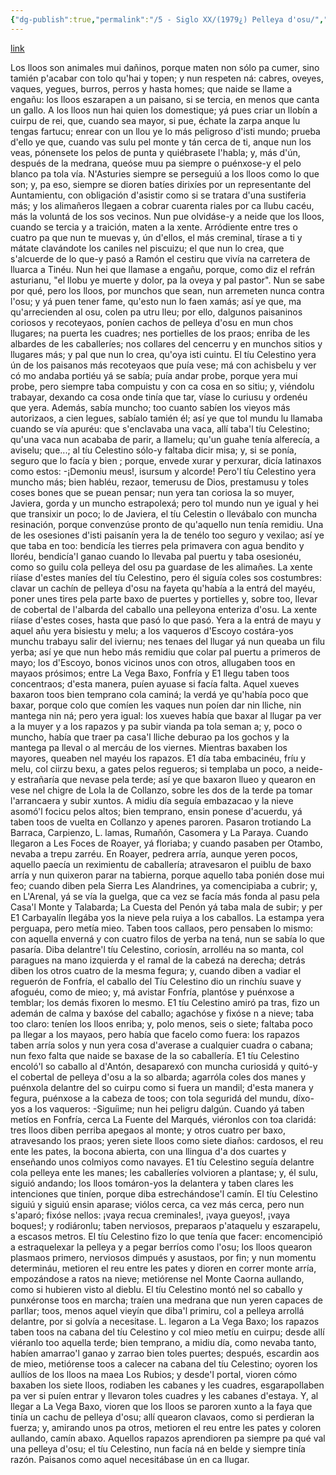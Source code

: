 ```yaml
---
{"dg-publish":true,"permalink":"/5 - Siglo XX/(1979¿) Pelleya d'osu/","tags":["#Siglo_20","a1979","meridional","central","Joaquín_Fernández_García","escrito","Aller","cuento"]}
---
```


[link](https://asturies.com/sites/default/files/escritores/peyeya.txt)

Los lloos son animales mui dañinos, porque maten non sólo pa cumer, sino tamién p'acabar con tolo qu'hai y topen; y nun respeten ná: cabres, oveyes, vaques, yegues, burros, perros y hasta homes; que naide se llame a engañu: los lloos eszarapen a un paisano, si se tercia, en menos que canta un gallo.
A los lloos nun hai quien los domestique; yá pues criar un llobín a cuirpu de rei, que, cuando sea mayor, si pue, échate la zarpa anque lu tengas fartucu; enrear con un llou ye lo más peligroso d'isti mundo; prueba d'ello ye que, cuando vas sulu pel monte y tán cerca de ti, anque nun los veas, pónensete los pelos de punta y quiébrasete l'habla; y, más d'ún, después de la medrana, queóse muu pa siempre o puénxose-y el pelo blanco pa tola vía.
N'Asturies siempre se perseguiú a los lloos como lo que son; y, pa eso, siempre se dioren batíes dirixíes por un representante del Auntamientu, con obligación d'asistir como si se tratara d'una sustiferia más; y los alimañeros llegaen a cobrar cuarenta riales por ca llubu cacéu, más la voluntá de los sos vecinos.
Nun pue olvidáse-y a neide que los lloos, cuando se tercia y a traición, maten a la xente. Arródiente entre tres o cuatro pa que nun te muevas y, ún d'ellos, el más creminal, tírase a ti y mátate clavándote los caniles nel piscuizu; el que nun lo crea, que s'alcuerde de lo que-y pasó a Ramón el cestiru que vivía na carretera de lluarca a Tinéu. Nun hei que llamase a engañu, porque, como diz el refrán asturianu, "el llobu ye muerte y dolor, pa la oveya y pal pastor".
Nun se sabe por qué, pero los lloos, por munchos que sean, nun arremeten nunca contra l'osu; y yá puen tener fame, qu'esto nun lo faen xamás; así ye que, ma qu'arrecienden al osu, colen pa utru lleu; por ello, dalgunos paisaninos coriosos y recoteyaos, poníen cachos de pelleya d'osu en mun chos llugares; na puerta les cuadres; nes portielles de los praos; enriba de les albardes de les caballeríes; nos collares del cencerru y en munchos sitios y llugares más; y pal que nun lo crea, qu'oya isti cuintu.
El tíu Celestino yera ún de los paisanos más recoteyaos que puía vese; má con achisbelu y ver có mo andaba portiéu yá se sabía; puía andar probe, porque yera mui probe, pero siempre taba compuistu y con ca cosa en so sitiu; y, viéndolu trabayar, dexando ca cosa onde tinía que tar, víase lo curiusu y ordenéu que yera.
Además, sabía muncho; too cuanto sabíen los vieyos más autorizaos, a cien legues, sabíalo tamién él; así ye que tol mundu lu llamaba cuando se vía apuréu: que s'enclavaba una vaca, allí taba'l tíu Celestino; qu'una vaca nun acababa de parir, a llamelu; qu'un guahe tenía alferecía, a aviselu; que...; al tíu Celestino sólo-y faltaba dicir misa; y, si se ponía, seguro que lo facía y bien ; porque, envede xurar y perxurar, dicía latinaxos como estos:
-¡Demoniu meus!, isursum y alcorde!
Pero'l tíu Celestino yera muncho más; bien habléu, rezaor, temerusu de Dios, prestamusu y toles coses bones que se puean pensar; nun yera tan coriosa la so muyer, Javiera, gorda y un muncho estrapolexá; pero tol mundo nun ye igual y hei que transixir un poco; lo de Javiera, el tíu Celestin o llevábalo con muncha resinación, porque convenzúse pronto de qu'aquello nun tenía remidiu.
Una de les osesiones d'isti paisanín yera la de tenélo too seguro y vexilao; así ye que taba en too: bendicía les tierres pela primavera con agua bendito y lloréu, bendicía'l ganao cuando lo llevaba pal puertu y taba osesionéu, como so guilu cola pelleya del osu pa guardase de les alimañes. La xente riíase d'estes maníes del tíu Celestino, pero él siguía coles sos costumbres: clavar un cachín de pelleya d'osu na fayeta qu'había a la entrá del mayéu, poner unes tires pela parte baxo de puertes y portielles y, sobre too, llevar de cobertal de l'albarda del caballo una pelleyona enteriza d'osu. La xente riíase d'estes coses, hasta que pasó lo que pasó.
Yera a la entrá de mayu y aquel añu yera bisiestu y melu; a los vaqueros d'Escoyo costára-yos munchu trabayu salir del iviernu; nes tenaes del llugar yá nun queaba un filu yerba; así ye que nun hebo más remidiu que colar pal puertu a primeros de mayo; los d'Escoyo, bonos vicinos unos con otros, allugaben toos en mayaos prósimos; entre La Vega Baxo, Fonfría y E1 llegu taben toos concentraos; d'esta manera, puíen ayuase si facía falta.
Aquel xueves baxaron toos bien temprano cola caminá; la verdá ye qu'había poco que baxar, porque colo que comíen les vaques nun poíen dar nin lliche, nin mantega nin ná; pero yera igual: los xueves había que baxar al llugar pa ver a la muyer y a los rapazos y pa subir vianda pa tola seman a; y, poco o muncho, había que traer pa casa'l lliche deburao pa los gochos y la mantega pa lleval o al mercáu de los viernes. Mientras baxaben los mayores, queaben nel mayéu los rapazos.
E1 día taba embacinéu, fríu y melu, col ciirzu bexu, a gates pelos regueros; si templaba un poco, a neide-y estrañaría que nevase pela terde; así ye que baxaron llueo y quearon en vese nel chigre de Lola la de Collanzo, sobre les dos de la terde pa tomar l'arrancaera y subir xuntos. A midiu día seguía embazacao y la nieve asomó'l focicu pelos altos; bien temprano, ensin ponese d'acuerdu, yá taben toos de vuelta en Collanzo y apenes paroren.
Pasaron trotiando La Barraca, Carpienzo, L. lamas, Rumañón, Casomera y La Paraya. Cuando llegaron a Les Foces de Roayer, yá floriaba; y cuando pasaben per Otambo, nevaba a trepu zarréu.
En Roayer, pedrera arría, aunque yeren pocos, aquello paecía un reximientu de caballería; atravesaron el puiblu de baxo arría y nun quixeron parar na tabierna, porque aquello taba ponién dose mui feo; cuando diben pela Sierra Les Alandrines, ya comencipiaba a cubrir; y, en L'Arenal, yá se vía la guelga, que ca vez se facía más fonda al pasu pela Casa'l Monte y Talabarda; La Cuesta del Penón yá taba mala de subir; y per E1 Carbayalín llegába yos la nieve pela ruiya a los caballos.
La estampa yera perguapa, pero metía mieo. Taben toos callaos, pero pensaben lo mismo: con aquella
enverná y con cuatro filos de yerba na tená, nun se sabía lo que pasaría.
Diba delantre'l tíu Celestino, coriosín, arrolléu na so manta, col paragues na mano izquierda y el ramal de la cabezá na derecha; detrás diben los otros cuatro de la mesma fegura; y, cuando diben a vadiar el reguerón de Fonfría, el caballo del Tíu Celestino dio un rinchíu suave y afoguéu, como de mieo; y, má avistar Fonfría, plantóse y puénxose a temblar; los demás fixoren lo mesmo.
E1 tíu Celestino amiró pa tras, fizo un ademán de calma y baxóse del caballo; agachóse y fixóse n a nieve; taba too claro: teníen los lloos enriba; y, polo menos, seis o siete; faltaba poco pa llegar a los mayaos, pero había que facelo como fuera: los rapazos taben arría solos y nun yera cosa d'averase a cualquier cuadra o cabana; nun fexo falta que naide se baxase de la so caballería.
E1 tíu Celestino encoló'l so caballo al d'Antón, desaparexó con muncha curiosidá y quitó-y el cobertal de pelleya d'osu a la so albarda; agarróla coles dos manes y puénxola delantre del so cuirpu como si fuera un mandil; d'esta manera y fegura, puénxose a la cabeza de toos; con tola seguridá del mundu, díxo-yos a los vaqueros:
-Siguíime; nun hei peligru dalgún.
Cuando yá taben metíos en Fonfría, cerca La Fuente del Marqués, viéronlos con toa claridá: tres lloos diben perriba apegaos al monte; y otros cuatro per baxo, atravesando los praos; yeren siete lloos como siete diaños: cardosos, el reu ente les pates, la bocona abierta, con una llingua d'a dos cuartes y enseñando unos colmiyos como navayes. 
E1 tíu Celestino seguía delantre cola pelleya ente les manes; les caballeríes volvioren a plantase; y, él sulu, siguió andando; los lloos tomáron-yos la delantera y taben clares les intenciones que tiníen, porque diba estrechándose'l camín. El tíu Celestino siguiú y siguiú ensin aparase; viólos cerca, ca vez más cerca, pero nun s'aparó; fixóse nellos: ¡vaya recua creminales!, ¡vaya gueyos!, ¡vaya boques!; y rodiáronlu; taben nerviosos, preparaos p'ataquelu y eszarapelu, a escasos metros.
El tíu Celestino fizo lo que tenía que facer: encomencipió a estraquelexar la pelleya y a pegar berríos como l'osu; los lloos quearon plasmaos primero, nerviosos dimpués y asustaos, por fin; y nun momentu determináu, metioren el reu entre les pates y dioren en correr monte arría, empozándose a ratos na nieve; metiórense nel Monte Caorna aullando, como si hubieren visto al dieblu.
El tíu Celestino montó nel so caballo y punxéronse toos en marcha; traíen una medrana que nun yeren capaces de parllar; toos, menos aquel vieyín que diba'l primiru, col a pelleya arrollá delantre, por si golvía a necesitase.
L. legaron a La Vega Baxo; los rapazos taben toos na cabana del tíu Celestino y col mieo metíu en cuirpu; desde allí viéranlo too aquella terde; bien temprano, a midiu día, como nevaba tanto, habíen amarrao'l ganao y zarrao bien toles puertes; después, escardin aos de mieo, metiórense toos a calecer na cabana del tíu Celestino; oyoren los aullíos de los lloos na maea Los Rubios; y desde'l portal, vioren cómo baxaben los siete lloos, rodiaben les cabanes y les cuadres, esgarapollaben pa ver si puíen entrar y llevaron toles cuadres y les cabanes d'estaya. Y, al llegar a La Vega Baxo, vioren que los lloos se paroren xunto a la faya que tinía un cachu de pelleya d'osu; allí quearon clavaos, como si perdieran la fuerza; y, amirando unos pa otros, metioren el reu entre les pates y coloren aullando, camín abaxo.
Aquellos rapazos aprendioren pa siempre pa qué val una pelleya d'osu; el tíu Celestino, nun facía ná en belde y siempre tinía razón. Paisanos como aquel necesitábase ún en ca llugar.